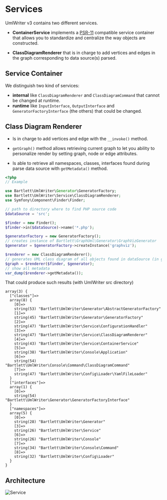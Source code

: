 <!-- markdownlint-disable MD013 -->
# Services

UmlWriter v3 contains two different services.

* **ContainerService** implements a [PSR-11](https://www.php-fig.org/psr/psr-11/) compatible service container
that allows you to standardize and centralize the way objects are constructed.

* **ClassDiagramRenderer** that is in charge to add vertices and edges in the graph
corresponding to data source(s) parsed.

## Service Container

We distinguish two kind of services:

* **internal** like `ClassDiagramRenderer` and `ClassDiagramCommand` that cannot be changed at runtime.
* **runtime** like `InputInterface`, `OutputInterface` and `GeneratorFactoryInterface` (the others) that could be changed.

## Class Diagram Renderer

* Is in charge to add vertices and edge with the `__invoke()` method.

* `getGraph()` method allows retrieving current graph to let you ability to personalize render by setting graph, node or edge attributes.

* Is able to retrieve all namespaces, classes, interfaces found during parse data source with `getMetadata()` method.

```php
<?php
// Example

use Bartlett\UmlWriter\Generator\GeneratorFactory;
use Bartlett\UmlWriter\Service\ClassDiagramRenderer;
use Symfony\Component\Finder\Finder;

// path to directory where to find PHP source code
$dataSource = 'src';

$finder = new Finder();
$finder->in($dataSource)->name('*.php');

$generatorFactory = new GeneratorFactory();
// creates instance of Bartlett\GraphUml\Generator\GraphVizGenerator
$generator = $generatorFactory->createInstance('graphviz');

$renderer = new ClassDiagramRenderer();
// generates UML class diagram of all objects found in dataSource (in graphviz format)
$graph = $renderer($finder, $generator);
// show all metadata
var_dump($renderer->getMetadata());
```

That could produce such results (with UmlWriter src directory)

```text
array(3) {
  ["classes"]=>
  array(8) {
    [0]=>
    string(53) "Bartlett\UmlWriter\Generator\AbstractGeneratorFactory"
    [1]=>
    string(45) "Bartlett\UmlWriter\Generator\GeneratorFactory"
    [2]=>
    string(47) "Bartlett\UmlWriter\Service\ConfigurationHandler"
    [3]=>
    string(47) "Bartlett\UmlWriter\Service\ClassDiagramRenderer"
    [4]=>
    string(43) "Bartlett\UmlWriter\Service\ContainerService"
    [5]=>
    string(38) "Bartlett\UmlWriter\Console\Application"
    [6]=>
    string(54) "Bartlett\UmlWriter\Console\Command\ClassDiagramCommand"
    [7]=>
    string(47) "Bartlett\UmlWriter\Config\Loader\YamlFileLoader"
  }
  ["interfaces"]=>
  array(1) {
    [0]=>
    string(54) "Bartlett\UmlWriter\Generator\GeneratorFactoryInterface"
  }
  ["namespaces"]=>
  array(5) {
    [0]=>
    string(28) "Bartlett\UmlWriter\Generator"
    [3]=>
    string(26) "Bartlett\UmlWriter\Service"
    [6]=>
    string(26) "Bartlett\UmlWriter\Console"
    [7]=>
    string(34) "Bartlett\UmlWriter\Console\Command"
    [8]=>
    string(32) "Bartlett\UmlWriter\Config\Loader"
  }
}
```

## Architecture

![Service](../assets/images/services.graphviz.svg)
